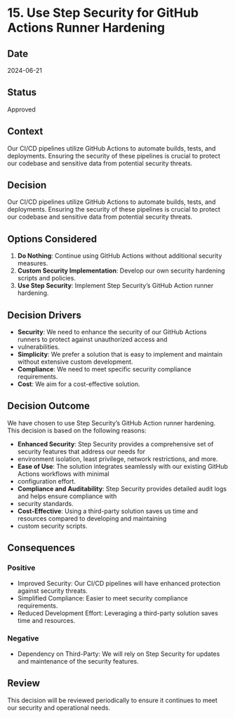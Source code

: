 # 15. Use Step Security for GitHub Actions Runner Hardening

## Date

2024-06-21

## Status

Approved

## Context

Our CI/CD pipelines utilize GitHub Actions to automate builds, tests, and deployments. Ensuring the security of these
pipelines is crucial to protect our codebase and sensitive data from potential security threats.

## Decision

Our CI/CD pipelines utilize GitHub Actions to automate builds, tests, and deployments. Ensuring the security of these
pipelines is crucial to protect our codebase and sensitive data from potential security threats.

## Options Considered

1. **Do Nothing**: Continue using GitHub Actions without additional security measures.
2. **Custom Security Implementation**: Develop our own security hardening scripts and policies.
3. **Use Step Security**: Implement Step Security’s GitHub Action runner hardening.

## Decision Drivers

- **Security**: We need to enhance the security of our GitHub Actions runners to protect against unauthorized access and
- vulnerabilities.
- **Simplicity**: We prefer a solution that is easy to implement and maintain without extensive custom development.
- **Compliance**: We need to meet specific security compliance requirements.
- **Cost**: We aim for a cost-effective solution.

## Decision Outcome

We have chosen to use Step Security’s GitHub Action runner hardening. This decision is based on the following reasons:

- **Enhanced Security**: Step Security provides a comprehensive set of security features that address our needs for
- environment isolation, least privilege, network restrictions, and more.
- **Ease of Use**: The solution integrates seamlessly with our existing GitHub Actions workflows with minimal
- configuration effort.
- **Compliance and Auditability**: Step Security provides detailed audit logs and helps ensure compliance with
- security standards.
- **Cost-Effective**: Using a third-party solution saves us time and resources compared to developing and maintaining
- custom security scripts.

## Consequences

### Positive

- Improved Security: Our CI/CD pipelines will have enhanced protection against security threats.
- Simplified Compliance: Easier to meet security compliance requirements.
- Reduced Development Effort: Leveraging a third-party solution saves time and resources.

### Negative

- Dependency on Third-Party: We will rely on Step Security for updates and maintenance of the security features.

## Review

This decision will be reviewed periodically to ensure it continues to meet our security and operational needs.
